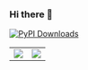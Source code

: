 ### Hi there 👋

<table>
<tr>
<td><img src="https://github-readme-stats.vercel.app/api?username=shaymanor&show_icons=true&count_private=true&theme=radical"></td>
<td><img src="https://github-readme-stats.vercel.app/api/top-langs/?username=shaymanor&hide=html,css,shell,mdx"></td>
  <a href="https://pepy.tech/projects/pykalmanfilter"><img src="https://static.pepy.tech/badge/pykalmanfilter" alt="PyPI Downloads"></a>
</tr>
</table>

<!--
**shaymanor/shaymanor** is a ✨ _special_ ✨ repository because its `README.md` (this file) appears on your GitHub profile.

Here are some ideas to get you started:

- 🔭 I’m currently working on ...
- 🌱 I’m currently learning ...
- 👯 I’m looking to collaborate on ...
- 🤔 I’m looking for help with ...
- 💬 Ask me about ...
- 📫 How to reach me: ...
- 😄 Pronouns: ...
- ⚡ Fun fact: ...
-->
